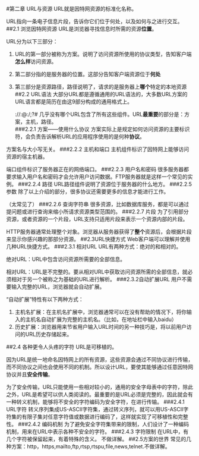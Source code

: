 #第二章 URL与资源
URL就是因特网资源的标准化名称。

URL指向一条电子信息片段，告诉你它们位于何处，以及如何与之进行交互。
##2.1 浏览因特网资源
URL是浏览器寻找信息时所需的资源**位置**。

URL分为以下三部分：

1. URL的第一部分被称为方案。说明了访问资源所使用的协议类型，告知客户端**怎么样**访问资源。
2. 第二部分指的是服务器的位置。这部分告知客户端资源位于**何处**
3. 第三部分是资源路径，路径说明了，请求的是服务器上**哪个**特定的本地资源
##2.2 URL语法
大部分URL都是遵循通用的URL语法的，大多数URL方案的URL语言都是简历在由这9部分构成的通用格式上。

    <scheme>://<user>:<password>@<host>:<post>/<path>;<params>?<query>#<frag>
几乎没有哪个URL包含了所有这些组件。URL**最重要**的部分是：方案，主机，路径。  
###2.2.1 方案——使用什么协议
方案实际上是规定如何访问资源的主要标识符，会负责告诉解析URL的应用程序使用的是何种**协议**。

方案名与大小写无关。
###2.2.2 主机和端口
主机组件标识了因特网上能够访问资源的宿主机器。

端口组件标识了服务器正在的网络端口。
###2.2.3 用户名和密码
很多服务器都要求输入用户名和密码才会允许用户访问数据。FTP服务器就是这样一个常见的实例。
###2.2.4 路径
URL路径组件说明了资源位于服务器的什么地方。
###2.2.5 参数
除了以上介绍的部分，很多协议还需要更多的信息才能进行工作。

（太常见了）
###2.2.6 查询字符串
很多资源，比如数据库服务，都是可以通过提问题或进行查询来缩小所请求资源类型范围的。
###2.2.7 片段
为了引用部分资源，或者资源的一个片段，URL支持只适用片段来表示一个资源内部的片段。

HTTP服务器通常处理整个对象。浏览器从服务器获得了**整个**资源后，会根据片段来显示你感兴趣的那部分资源。
##2.3URL快捷方式
Web客户端可以理解并使用几种URL快捷方式。
###2.3.1 相对URL
URL有两种方式：绝对的和相对的。

绝对URL：URL中包含访问资源所需要的全部信息。

相对URL：URL是不完整的。要从相对URL中获取访问资源所需的全部信息，就必须相对于另一个被称之为基础的URL进行解析。
###2.3.2自动扩展URL
用户不需要输入完整的URL，浏览器就会自动扩展。

“自动扩展”特性有以下两种方式：

1. 主机名扩展：在主机名扩展中，浏览器通常可以在没有帮助的情况下，将你输入的主机名自动扩展为完整的主机名。（比如，在地址栏中输入baidu）
2. 历史扩展：浏览器用来节省用户输入URL时间的另一种技巧是，将以前用户访问的URL历史存储起来。

##2.4 各种更令人头疼的字符
URL是可移植的。

因为URL是统一地命名因特网上的所有资源，这些资源会通过不同协议进行传输，而不同协议之间也会使用不同的机制。所以设计URL，要使其能够通过任意因特网协议并且**安全传输**。

为了安全传输，URL只能使用一些相对较小的，通用的安全字母表中的字符，除此之外，URL是希望可以供人类阅读的。最重要的是URL必须是完整的，因此就会有一种转义机制，能够将不安全的字符编码为安全字符，在进行传输。
###2.4.1 URL字符
转义序列集成US-ASCII字符集，通过转义序列，就可以用US-ASCII字符集的有限子集对任意字符值或数据进行编码了，这样就实现了可移植性和完整性。
###2.4.2 编码机制
为了避免安全字符集带来的限制，人们设计了一种编码机制，用来在URL中表示各种不安全的字符。
###2.4.3 字符限制
在URL中，有几个字符被保留起来，有着特殊的含义。 不做详解。
##2.5方案的世界
常见的几种方案：http，https,mailto,ftp,rtsp,rtspu,file,news,telnet.不做详解。
